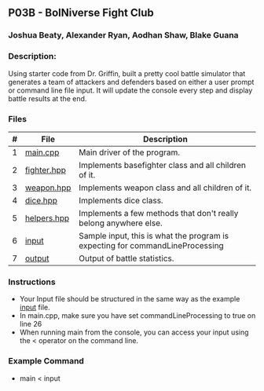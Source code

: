 ## P03B - BolNiverse Fight Club
### Joshua Beaty, Alexander Ryan, Aodhan Shaw, Blake Guana
### Description:
Using starter code from Dr. Griffin, built a pretty cool battle simulator that generates a team of attackers and defenders based on either a user prompt or command line file input. It will update the console every step and display battle results at the end.

### Files

|   #   | File                          | Description                                                       |
| :---: | ----------------------------- | ----------------------------------------------------------------- |
|   1   | [main.cpp](./main.cpp)        | Main driver of the program.                                       |
|   2   | [fighter.hpp](./fighter.hpp)  | Implements basefighter class and all children of it.              |
|   3   | [weapon.hpp](./weapon.hpp)    | Implements weapon class and all children of it.                   |
|   4   | [dice.hpp](./dice.hpp)        | Implements dice class.                                            |
|   5   | [helpers.hpp](./helpers.hpp)  | Implements a few methods that don't really belong anywhere else.  |
|   6   | [input](./input)              | Sample input, this is what the program is expecting for commandLineProcessing |
|   7   | [output](./output)            | Output of battle statistics.                                      |


### Instructions

- Your Input file should be structured in the same way as the example [input](./input) file.
- In main.cpp, make sure you have set commandLineProcessing to true on line 26
- When running main from the console, you can access your input using the < operator on the command line.

### Example Command

- main < input
